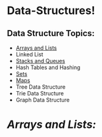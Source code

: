 # Data-Structures!

<h2> Data Structure Topics:  </h2>

   * [Arrays and Lists](https://github.com/sb255/SB255-Arrays-DS)
   * Linked List
   * [Stacks and Queues](https://github.com/sb255/SB255-Stacks-Queues-DS)
   * Hash Tables and Hashing
   * [Sets](https://github.com/sb255/SB255-Sets-DS)
   * [Maps](https://github.com/sb255/SB255-Maps-DS)
   * Tree Data Structure
   * Trie Data Structure
   * Graph Data Structure

# *Arrays and Lists:* 

